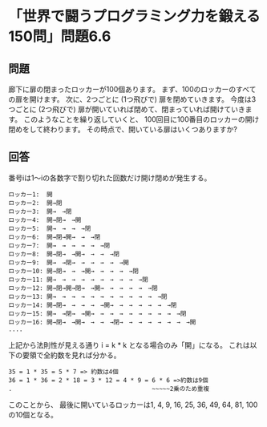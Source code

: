 # 「世界で闘うプログラミング力を鍛える150問」問題6.6

## 問題

廊下に扉の閉まったロッカーが100個あります。
まず、100のロッカーのすべての扉を開けます。
次に、2つごとに (1つ飛びで) 扉を閉めていきます。
今度は3つごとに (2つ飛びで) 扉が開いていれば閉めて、閉まっていれば開けていきます。
このようなことを繰り返していくと、
100回目に100番目のロッカーの開け閉めをして終わります。
その時点で、開いている扉はいくつありますか?

## 回答

番号iは1〜iの各数字で割り切れた回数だけ開け閉めが発生する。

    ロッカー1:  開
    ロッカー2:  開→閉
    ロッカー3:  開→　→閉
    ロッカー4:  開→閉→　→開
    ロッカー5:  開→　→　→　→閉
    ロッカー6:  開→閉→開→　→　→閉
    ロッカー7:  開→　→　→　→　→　→閉
    ロッカー8:  開→閉→　→開→　→　→　→閉
    ロッカー9:  開→　→閉→　→　→　→　→　→開
    ロッカー10: 開→閉→　→　→開→　→　→　→　→閉
    ロッカー11: 開→　→　→　→　→　→　→　→　→　→閉
    ロッカー12: 開→閉→開→閉→　→開→　→　→　→　→　→閉
    ロッカー13: 開→　→　→　→　→　→　→　→　→　→　→　→閉
    ロッカー14: 開→閉→　→　→　→　→開→　→　→　→　→　→　→閉
    ロッカー15: 開→　→閉→　→開→　→　→　→　→　→　→　→　→　→閉
    ロッカー16: 開→閉→　→開→　→　→　→閉→　→　→　→　→　→　→　→開
    ....

上記から法則性が見える通り i = k * k となる場合のみ「開」になる。
これは以下の要領で全約数を見れば分かる。

    35 = 1 * 35 = 5 * 7 => 約数は4個
    36 = 1 * 36 = 2 * 18 = 3 * 12 = 4 * 9 = 6 * 6 =>約数は9個
    .                                       ~~~~~2乗のため重複

このことから、
最後に開いているロッカーは1, 4, 9, 16, 25, 36, 49, 64, 81, 100の10個となる。
